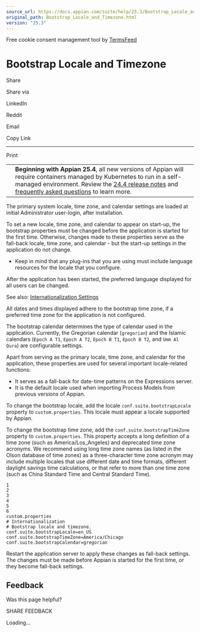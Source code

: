 ```yaml
---
source_url: https://docs.appian.com/suite/help/25.3/Bootstrap_Locale_and_Timezone.html
original_path: Bootstrap_Locale_and_Timezone.html
version: "25.3"
---
```


Free cookie consent management tool by [TermsFeed](https://www.termsfeed.com/)

# Bootstrap Locale and Timezone

Share

Share via

LinkedIn

Reddit

Email

Copy Link

* * *

Print

<table><tbody><tr><td><i class="fa fa-bullhorn" aria-hidden="true"></i></td><td><b>Beginning with Appian 25.4</b>, all new versions of Appian will require containers managed by Kubernetes to run in a self-managed environment. Review the <a href="https://docs.appian.com/suite/help/24.4/Appian_Release_Notes.html#preparing-for-containerized-self-managed-appian-in-2025">24.4 release notes</a> and <a href="aok-faq.html">frequently asked questions</a> to learn more.</td></tr></tbody></table>

The primary system locale, time zone, and calendar settings are loaded at initial Administrator user-login, after installation.

To set a new locale, time zone, and calendar to appear on start-up, the bootstrap properties must be changed before the application is started for the first time. Otherwise, changes made to these properties serve as the fall-back locale, time zone, and calendar - but the start-up settings in the application do not change.

-   Keep in mind that any plug-ins that you are using must include language resources for the locale that you configure.

After the application has been started, the preferred language displayed for all users can be changed.

See also: [Internationalization Settings](Internationalization_Settings.html)

All dates and times displayed adhere to the bootstrap time zone, if a preferred time zone for the application is not configured.

The bootstrap calendar determines the type of calendar used in the application. Currently, the Gregorian calendar (`gregorian`) and the Islamic calendars (`Epoch A T1`, `Epoch A T2`, `Epoch B T1`, `Epoch B T2`, and `Umm Al Qura`) are configurable settings.

Apart from serving as the primary locale, time zone, and calendar for the application, these properties are used for several important locale-related functions:

-   It serves as a fall-back for date-time patterns on the Expressions server.
-   It is the default locale used when importing Process Models from previous versions of Appian.

To change the bootstrap locale, add the locale `conf.suite.bootstrapLocale` property to `custom.properties`. This locale must appear a locale supported by Appian.

To change the bootstrap time zone, add the `conf.suite.bootstrapTimeZone` property to `custom.properties`. This property accepts a long definition of a time zone (such as America/Los\_Angeles) and deprecated time zone acronyms. We recommend using long time zone names (as listed in the Olson database of time zones) as a three-character time zone acronym may include multiple locales that use different date and time formats, different daylight savings time calculations, or that refer to more than one time zone (such as China Standard Time and Central Standard Time).

```
1
2
3
4
5
6
custom.properties
# Internationalization
# Bootstrap locale and timezone.
conf.suite.bootstrapLocale=en_US
conf.suite.bootstrapTimeZone=America/Chicago
conf.suite.bootstrapCalendar=gregorian
```

Restart the application server to apply these changes as fall-back settings. The changes must be made before Appian is started for the first time, or they become fall-back settings.

## Feedback

Was this page helpful?

SHARE FEEDBACK

Loading...